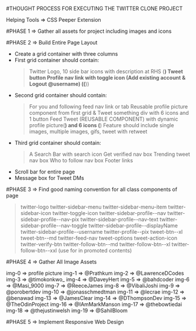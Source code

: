 #THOUGHT PROCESS FOR EXECUTING THE TWITTER CLONE PROJECT

Helping Tools => CSS Peeper Extension

#PHASE 1 => Gather all assets for project including images and icons

#PHASE 2 => Build Entire Page Layout

- Create a grid container with three columns
- First grid container should contain:
  > Twitter Logo,
  > 10 side bar icons with description at RHS (**)
  > Tweet button
  > Profile nav link with toggle icon (Add existing account & Logout @username) ((**))
- Second grid container should contain:
  > For you and following feed nav link or tab
  > Reusable profile picture component from first grid & Tweet something div with 6 icons and 1 button
  > Feed Tweet (REUSABLE COMPONENT) with dynamic profile picture(**) and 6 icons (**)
  > Feature should include single images, multiple images, gifs, tweet with retweet
- Third grid container should contain:
  > A Search Bar with search icon
  > Get verified nav box
  > Trending tweet nav box
  > Who to follow nav box
  > Footer links
- Scroll bar for entire page
- Message box for Tweet DMs

#PHASE 3 => Find good naming convention for all class components of page

> twitter-logo
> twitter-sidebar-menu
> twitter-sidebar-menu-item
> twitter-sidebar-icon
> twitter-toggle-icon
> twitter-sidebar-profile--nav
> twitter-sidebar-profile--nav-pix
> twitter-sidebar-profile--nav-text
> twitter-sidebar-profile--nav-toggle
> twitter-sidebar-profile--displayName
> twitter-sidebar-profile--username
> twitter-profile--pix
> tweet-btn--xl
> tweet-btn--md
> twitter-feed-nav
> tweet-options
> tweet-action-icon
> twitter-verify-btn
> twitter-follow-btn--md
> twitter-follow-btn--xl
> twitter-follow-btn--xxl (use for in promoted contents)

#PHASE 4 => Gather All Image Assets

img-0 => profile picture
img-1 => @Prathkum
img-2 => @LawrenceDCodes
img-3 => @timokonkwo\_
img-4 => @DaveyHert
img-5 => @bahdcoder
img-6 => @Masi_9000
img-7 => @ReeceJames
img-8 => @VibaliJoshi
img-9 => @porobertdev
img-10 => @jonasschmedtman
img-11 => @lecrae
img-12 => @benawad
img-13 => @JamesClear
img-14 => @DThompsonDev
img-15 => @TheOdinProject
img-16 => @IAmMarkManson
img-17 => @thebowtiedai
img-18 => @thejustinwelsh
img-19 => @SahilBloom

#PHASE 5 => Implement Responsive Web Design
